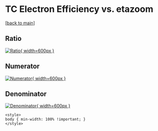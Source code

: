# TC Electron Efficiency vs. etazoom

[[back to main](./)]



## Ratio

[![Ratio](../mtv/var/TC_11_eff_stack_etazoom.png){ width=600px }](../mtv/var/TC_11_eff_stack_etazoom.pdf)

## Numerator

[![Numerator](../mtv/num/TC_11_eff_stack_etazoom_num.png){ width=600px }](../mtv/num/TC_11_eff_stack_etazoom_num.pdf)

## Denominator

[![Denominator](../mtv/den/TC_11_eff_stack_etazoom_den.png){ width=600px }](../mtv/den/TC_11_eff_stack_etazoom_den.pdf)


``` {=html}
<style>
body { min-width: 100% !important; }
</style>
```
